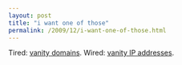 ```yaml
---
layout: post
title: "i want one of those"
permalink: /2009/12/i-want-one-of-those.html
---
```


Tired: [vanity domains](http://domai.nr). Wired: [vanity IP addresses](http://code.google.com/speed/public-dns/).
